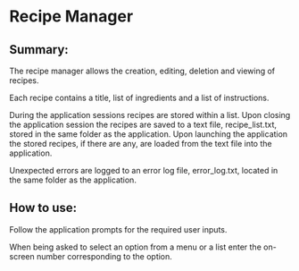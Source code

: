 # Recipe Manager

## Summary:
The recipe manager allows the creation, editing, deletion and viewing of recipes.

Each recipe contains a title, list of ingredients and a list of instructions.

During the application sessions recipes are stored within a list.
Upon closing the application session the recipes are saved to a text file, recipe_list.txt, stored in the same folder as
the application.
Upon launching the application the stored recipes, if there are any, are loaded from the text file into the application.

Unexpected errors are logged to an error log file, error_log.txt, located in the same folder as the application.

## How to use:
Follow the application prompts for the required user inputs.

When being asked to select an option from a menu or a list enter the on-screen number corresponding to the option.
